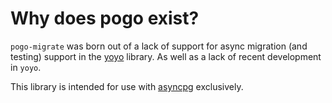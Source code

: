 # Why does pogo exist?

`pogo-migrate` was born out of a lack of support for async migration (and
testing) support in the [yoyo](https://ollycope.com/software/yoyo/latest/)
library. As well as a lack of recent development in `yoyo`.

This library is intended for use with
[asyncpg](https://pypi.org/project/asyncpg/) exclusively.
